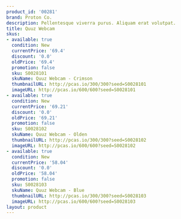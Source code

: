```yaml
---
product_id: '00281'
brand: Proton Co.
description: Pellentesque viverra purus. Aliquam erat volutpat.
title: Quuz Webcam
skus:
- available: true
  condition: New
  currentPrice: '69.4'
  discount: '0.0'
  oldPrice: '69.4'
  promotion: false
  sku: S0028101
  skuName: Quuz Webcam - Crimson
  thumbnailURL: http://pcas.io/300/300?seed=S0028101
  imageURL: http://pcas.io/600/600?seed=S0028101
- available: true
  condition: New
  currentPrice: '69.21'
  discount: '0.0'
  oldPrice: '69.21'
  promotion: false
  sku: S0028102
  skuName: Quuz Webcam - Olden
  thumbnailURL: http://pcas.io/300/300?seed=S0028102
  imageURL: http://pcas.io/600/600?seed=S0028102
- available: true
  condition: New
  currentPrice: '58.04'
  discount: '0.0'
  oldPrice: '58.04'
  promotion: false
  sku: S0028103
  skuName: Quuz Webcam - Blue
  thumbnailURL: http://pcas.io/300/300?seed=S0028103
  imageURL: http://pcas.io/600/600?seed=S0028103
layout: product
---
```

